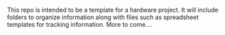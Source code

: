 This repo is intended to be a template for a hardware project. It will include folders to organize information along with files such as spreadsheet templates for tracking information.
More to come....
